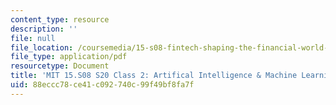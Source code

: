 ```yaml
---
content_type: resource
description: ''
file: null
file_location: /coursemedia/15-s08-fintech-shaping-the-financial-world-spring-2020/88eccc78ce41c092740c99f49bf8fa7f_MIT15-S08S20_class2.pdf
file_type: application/pdf
resourcetype: Document
title: 'MIT 15.S08 S20 Class 2: Artifical Intelligence & Machine Learning'
uid: 88eccc78-ce41-c092-740c-99f49bf8fa7f
---
```

